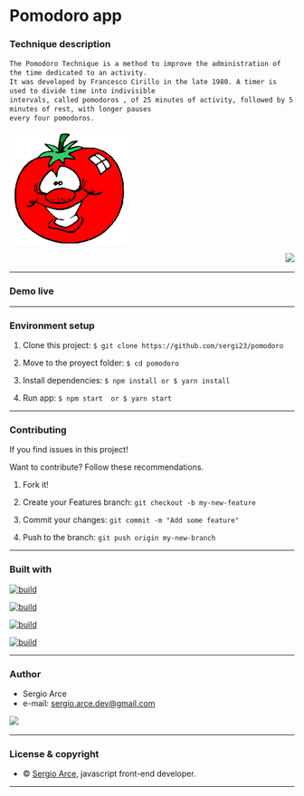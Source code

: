 
#   Pomodoro app
### Technique description 

    The Pomodoro Technique is a method to improve the administration of the time dedicated to an activity. 
    It was developed by Francesco Cirillo in the late 1980. A timer is used to divide time into indivisible 
    intervals, called pomodoros , of 25 minutes of activity, followed by 5 minutes of rest, with longer pauses 
    every four pomodoros. 


<!-- ![](https://media.giphy.com/media/WQg1PGTQZMaEEHtALP/giphy.gif) -->
<p align="left">
<img  widht="200" height="200" src="./src/assets/image-pomodoro.jpg">
</p>
<p align="right">
<img  widht="400" height="350" src='https://media.giphy.com/media/SUiwjvG8y0IJ25K4VO/giphy.gif'>
</p>


---

### Demo live

<!-- Click [here](https://sergi23-weather-app.netlify.com) -->

---


### Environment setup 


1. Clone this project: `$ git clone https://github.com/sergi23/pomodoro`  

2. Move to the proyect folder: `$ cd pomodoro`

3. Install dependencies: `$ npm install or $ yarn install`

4. Run app: `$ npm start  or $ yarn start`

---
        

### Contributing

If you find issues in this project!

Want to contribute? Follow these recommendations.

1. Fork it!

2. Create your Features branch: `git checkout -b my-new-feature`

3. Commit your changes: `git commit -m "Add some feature"`

4. Push to the branch: `git push origin my-new-branch`

---

### Built with

[![build](https://img.shields.io/badge/build-javascript-%23e9d44e)](https://developer.mozilla.org/en-US/docs/Web/JavaScript)


[![build](https://img.shields.io/badge/build-ES6-%23f4b701)](http://es6-features.org/#Constants)


[![build](https://img.shields.io/badge/build-react.js-%2361dafb)](https://reactjs.org/)


[![build](https://img.shields.io/badge/build-material--ui-%230081cb)](https://material-ui.com/)


---

### Author

- Sergio Arce 
- e-mail: sergio.arce.dev@gmail.com

[![](https://img.shields.io/badge/github-sergi23-%2324292e)](https://github.com/sergi23)

---

### License & copyright

- © [Sergio Arce](https://github.com/sergi23), javascript front-end developer.

---

